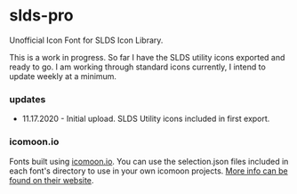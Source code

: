 # slds-pro
Unofficial Icon Font for SLDS Icon Library.  

This is a work in progress.  So far I have the SLDS utility icons exported and ready to go.  I am working through standard icons currently, I intend to update weekly at a minimum.

### updates
* 11.17.2020 - Initial upload.  SLDS Utility icons included in first export.


### icomoon.io
Fonts built using [icomoon.io](https://icomoon.io/).  You can use the selection.json files included in each font's directory to use in your own icomoon projects.  [More info can be found on their website](https://icomoon.io/#docs/save-load).
